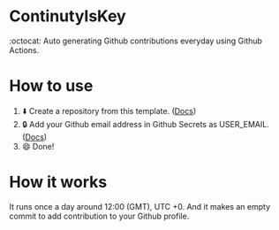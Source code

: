 # ContinutyIsKey
:octocat: Auto generating Github contributions everyday using Github Actions.

# How to use
1. :arrow_down: Create a repository from this template. ([Docs](https://docs.github.com/en/github/creating-cloning-and-archiving-repositories/creating-a-repository-from-a-template#creating-a-repository-from-a-template))
2. :lock: Add your Github email address in Github Secrets as USER_EMAIL. ([Docs](https://docs.github.com/en/free-pro-team@latest/actions/reference/encrypted-secrets#creating-encrypted-secrets-for-a-repository))
3. :smile: Done!

# How it works
It runs once a day around 12:00 (GMT), UTC +0. And it makes an empty commit to add contribution to your Github profile.